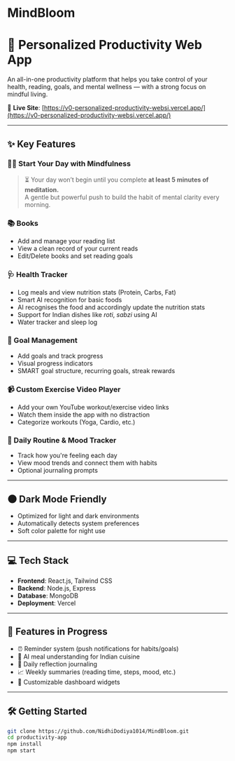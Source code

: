 # MindBloom
# 🌟 Personalized Productivity Web App

An all-in-one productivity platform that helps you take control of your health, reading, goals, and mental wellness — with a strong focus on mindful living.

🔗 **Live Site**: [https://v0-personalized-productivity-websi.vercel.app/](https://v0-personalized-productivity-websi.vercel.app/)

---

## ✨ Key Features

### 🧘‍♀️ Start Your Day with Mindfulness
> ⏳ Your day won’t begin until you complete **at least 5 minutes of meditation.**  
A gentle but powerful push to build the habit of mental clarity every morning.

### 📚 Books
- Add and manage your reading list
- View a clean record of your current reads
- Edit/Delete books and set reading goals

### 🩺 Health Tracker
- Log meals and view nutrition stats (Protein, Carbs, Fat)
- Smart AI recognition for basic foods
- AI recognises the food and accordingly update the nutrition stats
- Support for Indian dishes like *roti*, *sabzi* using AI
- Water tracker and sleep log

### 🎯 Goal Management
- Add goals and track progress
- Visual progress indicators
- SMART goal structure, recurring goals, streak rewards

### 📹 Custom Exercise Video Player
- Add your own YouTube workout/exercise video links
- Watch them inside the app with no distraction
- Categorize workouts (Yoga, Cardio, etc.)

### 📅 Daily Routine & Mood Tracker 
- Track how you're feeling each day
- View mood trends and connect them with habits
- Optional journaling prompts

---

## 🌑 Dark Mode Friendly
- Optimized for light and dark environments
- Automatically detects system preferences
- Soft color palette for night use

---

## 💻 Tech Stack

- **Frontend**: React.js, Tailwind CSS
- **Backend**: Node.js, Express 
- **Database**: MongoDB 
- **Deployment**: Vercel

---

## 🚧 Features in Progress

- ⏰ Reminder system (push notifications for habits/goals)
- 🧠 AI meal understanding for Indian cuisine
- 📝 Daily reflection journaling
- 📈 Weekly summaries (reading time, steps, mood, etc.)
- 🧩 Customizable dashboard widgets

---

## 🛠️ Getting Started

```bash
git clone https://github.com/NidhiDodiya1014/MindBloom.git
cd productivity-app
npm install
npm start
